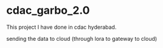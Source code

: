 # cdac_garbo_2.0
This project I have done in cdac hyderabad.

sending the data to cloud (through lora to gateway to cloud)
